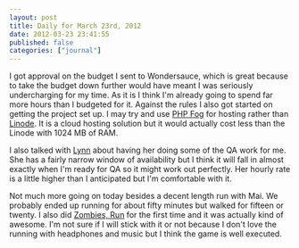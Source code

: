 ```yaml
---
layout: post
title: Daily for March 23rd, 2012
date: 2012-03-23 23:41:55
published: false
categories: ["journal"]
---
```

 
I got approval on the budget I sent to Wondersauce, which is great because to take the budget down further would have meant I was seriously undercharging for my time. As it is I think I'm already going to spend far more hours than I budgeted for it. Against the rules I also got started on getting the project set up. I may try and use [PHP Fog](https://phpfog.com/) for hosting rather than [Linode](http://linode.com). It is a cloud hosting solution but it would actually cost less than the Linode with 1024 MB of RAM.

I also talked with [Lynn](http://www.lynnstabile.com/) about having her doing some of the QA work for me. She has a fairly narrow window of availability but I think it will fall in almost exactly when I'm ready for QA so it might work out perfectly. Her hourly rate is a little higher than I anticipated but I'm comfortable with it.

Not much more going on today besides a decent length run with Mai. We probably ended up running for about fifty minutes but walked for fifteen or twenty. I also did [Zombies, Run](https://www.zombiesrungame.com/) for the first time and it was actually kind of awesome. I'm not sure if I will stick with it or not because I don't love the running with headphones and music but I think the game is well executed.